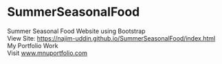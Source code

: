 # SummerSeasonalFood
Summer Seasonal Food Website using Bootstrap
<br>
View Site: https://najim-uddin.github.io/SummerSeasonalFood/index.html
<br>My Portfolio Work<br>
Visit www.mnuportfolio.com
